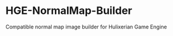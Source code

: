 HGE-NormalMap-Builder
=====================

Compatible normal map image builder for Hulixerian Game Engine
